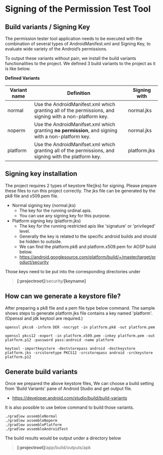# Signing of the Permission Test Tool

## Build variants / Signing Key

The permission tester tool application needs to be executed with the combination 
of several types of AndroidManifest.xml and Signing Key, to evaluate wide variety 
of the Android’s permissions. 

To output these variants without pain, we install the build variants 
functionalities to the project. We defined 3 build variants to the project as 
it is like below. 

**Defined Variants**

| Variant name | Definition                                                                                             | Signing with |
|-------|--------------------------------------------------------------------------------------------------------|--------------|
| normal | Use the AndroidManifest.xml which granting all of the permissions, and signing with a non-platform key. | normal.jks   |
| noperm| Use the AndroidManifset.xml which granting **no permission**, and signing with a non-platform key.     | normal.jks   |
| platform | Use the AndroidManifset.xml which granting all of the permissions, and signing with the platform key.  | platform.jks |

## Signing key installation
The project requires 2 types of keystore file(jks) for signing.
Please prepare these files to run this project correctly. 
The jks file can be generated by the pk8 file and x509.pem file.

 - Normal signing key (normal.jks) 
   - The key for the running ordinal apis.
   - You can use any signing key for this purpose.
 - Platform signing key (platform.jks) 
   - The key for the running restricted apis like 'signature' or 'privileged' level.
   - Generally the key is related to the specific android builds and should be hidden to outside. 
   - We can find the platform.pk8 and platform.x509.pem for AOSP build below.
   - https://android.googlesource.com/platform/build/+/master/target/product/security
   
Those keys need to be put into the corresponding directories under

>**[:projectroot]**/security/**[keyname]**

## How can we generate a keystore file?

After preparing a pk8 file and a pem file type below command. 
The sample shows steps to generate platform.jks file contains a key named 'platform'.
(Openssl and jdk keytool are required.)
```
openssl pkcs8 -inform DER -nocrypt -in platform.pk8 -out platform.pem

openssl pkcs12 -export -in platform.x509.pem -inkey platform.pem -out platform.p12 -password pass:android -name platform

keytool -importkeystore -deststorepass android -destkeystore platform.jks -srcstoretype PKCS12 -srcstorepass android -srckeystore platform.p12
```

## Generate build variants

Once we prepared the above keystore files, 
We can choose a build setting from 'Build Variants' pane of Android Studio and get output file. 
 - https://developer.android.com/studio/build/build-variants
 
It is also possible to use below command to build those variants.
```
./gradlew assembleNormal
./gradlew assembleNoperm
./gradlew assemblePlatform
./gradlew assembleAndroidTest
```
The build results would be output under a directory below
>**[:projectroot]**/app/build/outputs/apk

